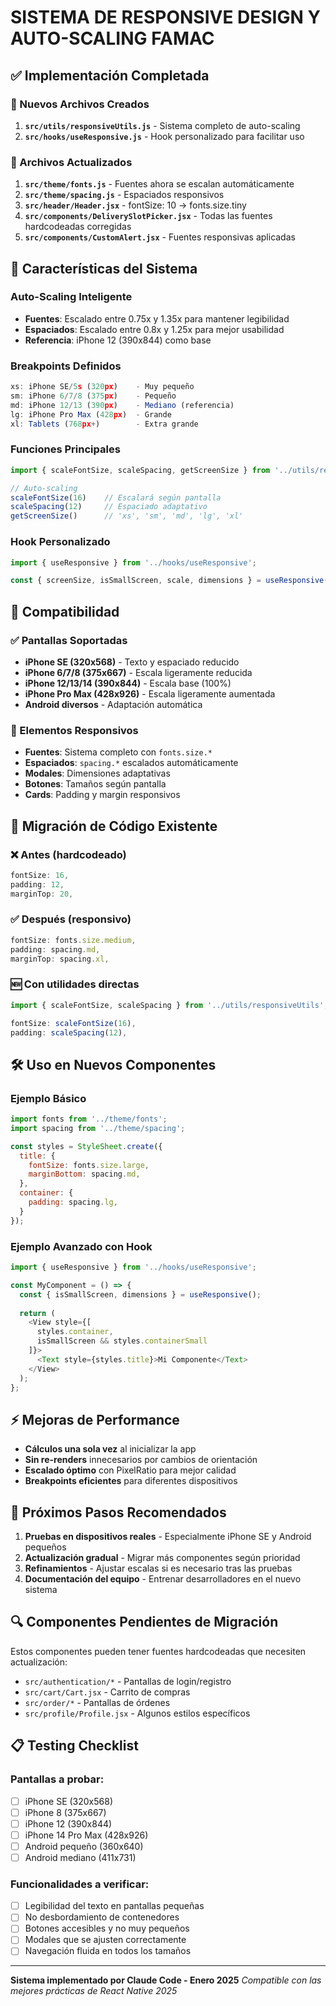 # SISTEMA DE RESPONSIVE DESIGN Y AUTO-SCALING FAMAC

## ✅ Implementación Completada

### 🚀 Nuevos Archivos Creados

1. **`src/utils/responsiveUtils.js`** - Sistema completo de auto-scaling
2. **`src/hooks/useResponsive.js`** - Hook personalizado para facilitar uso

### 🔧 Archivos Actualizados

1. **`src/theme/fonts.js`** - Fuentes ahora se escalan automáticamente
2. **`src/theme/spacing.js`** - Espaciados responsivos
3. **`src/header/Header.jsx`** - fontSize: 10 → fonts.size.tiny
4. **`src/components/DeliverySlotPicker.jsx`** - Todas las fuentes hardcodeadas corregidas
5. **`src/components/CustomAlert.jsx`** - Fuentes responsivas aplicadas

## 🎯 Características del Sistema

### Auto-Scaling Inteligente
- **Fuentes**: Escalado entre 0.75x y 1.35x para mantener legibilidad
- **Espaciados**: Escalado entre 0.8x y 1.25x para mejor usabilidad
- **Referencia**: iPhone 12 (390x844) como base

### Breakpoints Definidos
```javascript
xs: iPhone SE/5s (320px)    - Muy pequeño
sm: iPhone 6/7/8 (375px)    - Pequeño  
md: iPhone 12/13 (390px)    - Mediano (referencia)
lg: iPhone Pro Max (428px)  - Grande
xl: Tablets (768px+)        - Extra grande
```

### Funciones Principales
```javascript
import { scaleFontSize, scaleSpacing, getScreenSize } from '../utils/responsiveUtils';

// Auto-scaling
scaleFontSize(16)    // Escalará según pantalla
scaleSpacing(12)     // Espaciado adaptativo
getScreenSize()      // 'xs', 'sm', 'md', 'lg', 'xl'
```

### Hook Personalizado
```javascript
import { useResponsive } from '../hooks/useResponsive';

const { screenSize, isSmallScreen, scale, dimensions } = useResponsive();
```

## 📱 Compatibilidad

### ✅ Pantallas Soportadas
- **iPhone SE (320x568)** - Texto y espaciado reducido
- **iPhone 6/7/8 (375x667)** - Escala ligeramente reducida
- **iPhone 12/13/14 (390x844)** - Escala base (100%)
- **iPhone Pro Max (428x926)** - Escala ligeramente aumentada
- **Android diversos** - Adaptación automática

### 🎨 Elementos Responsivos
- **Fuentes**: Sistema completo con `fonts.size.*`
- **Espaciados**: `spacing.*` escalados automáticamente
- **Modales**: Dimensiones adaptativas
- **Botones**: Tamaños según pantalla
- **Cards**: Padding y margin responsivos

## 🔄 Migración de Código Existente

### ❌ Antes (hardcodeado)
```javascript
fontSize: 16,
padding: 12,
marginTop: 20,
```

### ✅ Después (responsivo)
```javascript
fontSize: fonts.size.medium,
padding: spacing.md,
marginTop: spacing.xl,
```

### 🆕 Con utilidades directas
```javascript
import { scaleFontSize, scaleSpacing } from '../utils/responsiveUtils';

fontSize: scaleFontSize(16),
padding: scaleSpacing(12),
```

## 🛠️ Uso en Nuevos Componentes

### Ejemplo Básico
```javascript
import fonts from '../theme/fonts';
import spacing from '../theme/spacing';

const styles = StyleSheet.create({
  title: {
    fontSize: fonts.size.large,
    marginBottom: spacing.md,
  },
  container: {
    padding: spacing.lg,
  }
});
```

### Ejemplo Avanzado con Hook
```javascript
import { useResponsive } from '../hooks/useResponsive';

const MyComponent = () => {
  const { isSmallScreen, dimensions } = useResponsive();
  
  return (
    <View style={[
      styles.container,
      isSmallScreen && styles.containerSmall
    ]}>
      <Text style={styles.title}>Mi Componente</Text>
    </View>
  );
};
```

## ⚡ Mejoras de Performance

- **Cálculos una sola vez** al inicializar la app
- **Sin re-renders** innecesarios por cambios de orientación
- **Escalado óptimo** con PixelRatio para mejor calidad
- **Breakpoints eficientes** para diferentes dispositivos

## 🎯 Próximos Pasos Recomendados

1. **Pruebas en dispositivos reales** - Especialmente iPhone SE y Android pequeños
2. **Actualización gradual** - Migrar más componentes según prioridad
3. **Refinamientos** - Ajustar escalas si es necesario tras las pruebas
4. **Documentación del equipo** - Entrenar desarrolladores en el nuevo sistema

## 🔍 Componentes Pendientes de Migración

Estos componentes pueden tener fuentes hardcodeadas que necesiten actualización:
- `src/authentication/*` - Pantallas de login/registro
- `src/cart/Cart.jsx` - Carrito de compras
- `src/order/*` - Pantallas de órdenes
- `src/profile/Profile.jsx` - Algunos estilos específicos

## 📋 Testing Checklist

### Pantallas a probar:
- [ ] iPhone SE (320x568)
- [ ] iPhone 8 (375x667) 
- [ ] iPhone 12 (390x844)
- [ ] iPhone 14 Pro Max (428x926)
- [ ] Android pequeño (360x640)
- [ ] Android mediano (411x731)

### Funcionalidades a verificar:
- [ ] Legibilidad del texto en pantallas pequeñas
- [ ] No desbordamiento de contenedores
- [ ] Botones accesibles y no muy pequeños
- [ ] Modales que se ajusten correctamente
- [ ] Navegación fluida en todos los tamaños

---

**Sistema implementado por Claude Code - Enero 2025**
*Compatible con las mejores prácticas de React Native 2025*
